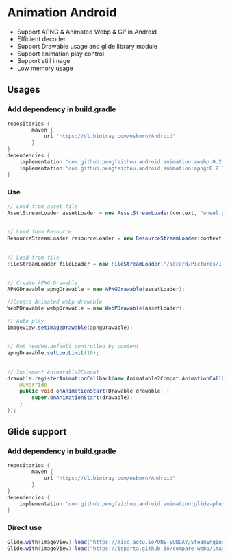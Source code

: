 # Animation Android
* Support APNG & Animated Webp & Gif in Android
* Efficient decoder
* Support Drawable usage and glide library module
* Support animation play control
* Support still image
* Low memory usage

## Usages

### Add dependency in build.gradle

```gradle
repositories {
        maven {
            url "https://dl.bintray.com/osborn/Android"
        }
}
dependencies {
    implementation 'com.github.pengfeizhou.android.animation:awebp:0.2.16'
    implementation 'com.github.pengfeizhou.android.animation:apng:0.2.16'
}
```

### Use

```java
// Load from asset file
AssetStreamLoader assetLoader = new AssetStreamLoader(context, "wheel.png");
 
 
// Load form Resource
ResourceStreamLoader resourceLoader = new ResourceStreamLoader(context, R.drawable.sample);
 
 
// Load from file
FileStreamLoader fileLoader = new FileStreamLoader("/sdcard/Pictures/1.webp");
 
 
// Create APNG Drawable
APNGDrawable apngDrawable = new APNGDrawable(assetLoader);

//Create Animated webp drawable
WebPDrawable webpDrawable = new WebPDrawable(assetLoader);
 
// Auto play
imageView.setImageDrawable(apngDrawable);
 
 
// Not needed.default controlled by content
apngDrawable.setLoopLimit(10);
 
 
// Implement Animatable2Compat
drawable.registerAnimationCallback(new Animatable2Compat.AnimationCallback() {
    @Override
    public void onAnimationStart(Drawable drawable) {
        super.onAnimationStart(drawable);
    }
});
```
## Glide support

### Add dependency in build.gradle

```gradle
repositories {
        maven {
            url "https://dl.bintray.com/osborn/Android"
        }
}
dependencies {
    implementation 'com.github.pengfeizhou.android.animation:glide-plugin:0.2.16'
}
```
### Direct use

```java
Glide.with(imageView).load("https://misc.aotu.io/ONE-SUNDAY/SteamEngine.png").into(imageView);
Glide.with(imageView).load("https://isparta.github.io/compare-webp/image/gif_webp/webp/2.webp").into(imageView);
```
